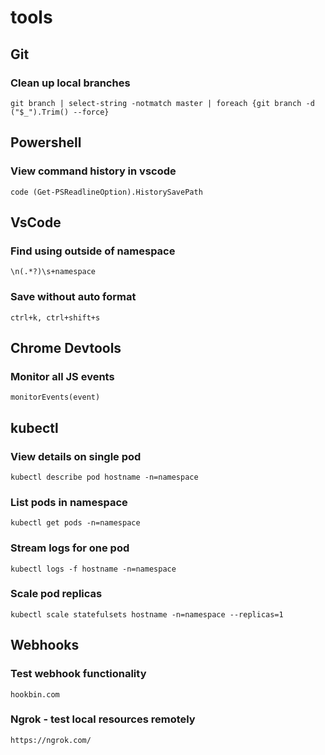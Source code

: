 # tools

## Git

### Clean up local branches
`git branch | select-string -notmatch master | foreach {git branch -d ("$_").Trim() --force}`

## Powershell

### View command history in vscode
`code (Get-PSReadlineOption).HistorySavePath`

## VsCode

### Find using outside of namespace
`\n(.*?)\s+namespace`

### Save without auto format
`ctrl+k, ctrl+shift+s`

## Chrome Devtools

### Monitor all JS events
`monitorEvents(event)`

## kubectl

### View details on single pod
`kubectl describe pod hostname -n=namespace`

### List pods in namespace
`kubectl get pods -n=namespace`

### Stream logs for one pod
`kubectl logs -f hostname -n=namespace`

### Scale pod replicas
`kubectl scale statefulsets hostname -n=namespace --replicas=1`

## Webhooks

### Test webhook functionality
`hookbin.com`

### Ngrok - test local resources remotely
`https://ngrok.com/`
